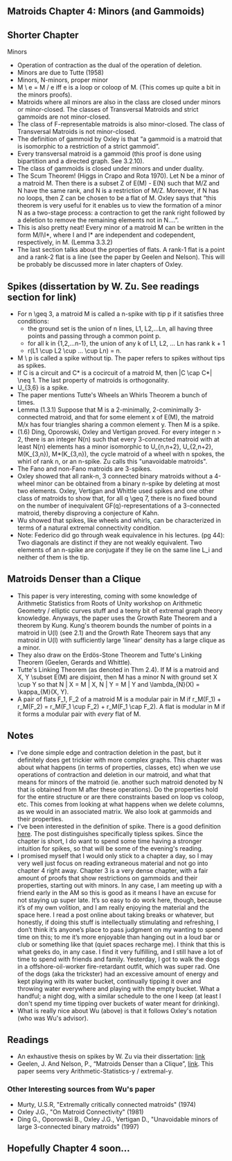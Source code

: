 ## Matroids Chapter 4: Minors (and Gammoids)

## Shorter Chapter
Minors
  - Operation of contraction as the dual of the operation of deletion.
  - Minors are due to Tutte (1958)
  - Minors, N-minors, proper minor
  - M \ e = M / e iff e is a loop or coloop of M. (This comes up quite a bit in the minors proofs).
  - Matroids where all minors are also in the class are closed under minors or minor-closed. The classes of Transversal Matroids and strict gammoids are not minor-closed.
  - The class of F-representable matroids is also minor-closed. The class of Transversal Matroids is not minor-closed.
  - The definition of gammoid by Oxley is that “a gammoid is a matroid that is isomorphic to a restriction of a strict gammoid”.
  - Every transversal matroid is a gammoid (this proof is done using bipartition and a directed graph. See 3.2.10). 
  - The class of gammoids is closed under minors and under duality.
  - The Scum Theorem! (Higgs in Crapo and Rota 1970). Let N be a minor of a matroid M. Then there is a subset Z of E(M) - E(N) such that M/Z and N have the same rank, and N is a restriction of M/Z. Moreover, if N has no loops, then Z can be chosen to be a flat of M. Oxley says that “this theorem is very useful for it enables us to view the formation of a minor N as a two-stage process: a contraction to get the rank right followed by a deletion to remove the remaining elements not in N….”.
  - This is also pretty neat! Every minor of a matroid M can be written in the form M/I\I*, where I and I* are independent and codependent, respectively, in M. (Lemma 3.3.2)
  - The last section talks about the properties of flats. A rank-1 flat is a point and a rank-2 flat is a line (see the paper by Geelen and Nelson). This will be probably be discussed more in later chapters of Oxley.

## Spikes (dissertation by W. Zu. See readings section for link)
- For n \geq 3, a matroid M is called a n-spike with tip p if it satisfies three conditions:
  - the ground set is the union of n lines, L1, L2,...Ln, all having three points and passing through a common point p.
  - for all k in {1,2,...n-1}, the union of any k of L1, L2, ... Ln has rank k + 1
  - r(L1 \cup L2 \cup ... \cup Ln) = n.
- M \ p is called a spike without tip. The paper refers to spikes without tips as spikes.
- If C is a circuit and C* is a cocircuit of a matroid M, then |C \cap C*| \neq 1. The last property of matroids is orthogonality.
- U_{3,6} is a spike.
- The paper mentions Tutte's Wheels an Whirls Theorem a bunch of times.
- Lemma (1.3.1) Suppose that M is a 2-minimally, 2-cominimally 3-connected matroid, and that for some element x of E(M), the matroid M/x has
four triangles sharing a common element y. Then M is a spike.
- (1.6) Ding, Oporowski, Oxley and Vertigan proved. For every integer n > 2, there is an integer N(n) such that every 3-connected matroid with at least N(n) elements has a minor isomorphic to U_{n,n+2}, U_{2,n+2}, M(K_{3,n}), M*(K_{3,n}), the cycle matroid of a wheel with n spokes, the whirl of rank n, or an n-spike. Zu calls this "unavoidable matroids".
- The Fano and non-Fano matroids are 3-spikes.
- Oxley showed that all rank-n, 3 connected binary matroids without a 4-wheel minor can be obtained from a binary n-spike by deleting at most two elements.
Oxley, Vertigan and Whittle used spikes and one other class of matroids to show that, for all q \geq 7, there is no fixed bound on the number of inequivalent GF(q)-representations of a 3-connected matroid, thereby disproving a conjecture of Kahn.
- Wu showed that spikes, like wheels and whirls, can be characterized in terms of a natural extremal connectivity condition.
- Note: Federico did go through weak equivalence in his lectures. (pg 44): Two diagonals are distinct if they are not weakly equivalent. Two elements of an n-spike are conjugate if they lie on the same line L_i and neither of them is the tip.

## Matroids Denser than a Clique
- This paper is very interesting, coming with some knowledge of Arithmetic Statistics from Roots of Unity workshop on Arithmetic Geometry / elliptic curves stuff and a teeny bit of extremal graph theory knowledge. Anyways, the paper uses the Growth Rate Theorem and a theorem by Kung. Kung's theorem bounds the number of points in a matroid in U(l) (see 2.1) and the Growth Rate Theorem says that any matroid in U(l) with sufficiently large 'linear' density has a large clique as a minor.
- They also draw on the Erdös-Stone Theorem and Tutte's Linking Theorem (Geelen, Gerards and Whittle).
- Tutte's Linking Theorem (as denoted in Thm 2.4). If M is a matroid and X, Y \subset E(M) are disjoint, then M has a minor N with ground set X \cup Y so that N | X = M | X, N | Y = M | Y and \lambda_{N}(X) = \kappa_{M}(X, Y).
- A pair of flats F_1, F_2 of a matroid M is a modular pair in M if r_M(F_1) + r_M(F_2) = r_M(F_1 \cup F_2) + r_M(F_1 \cap F_2). A flat is modular in M if it forms a modular pair with *every* flat of M.

## Notes
- I’ve done simple edge and contraction deletion in the past, but it definitely does get trickier with more complex graphs. This chapter was about what happens (in terms of properties, classes, etc) when we use operations of contraction and deletion in our matroid, and what that means for minors of the matroid (ie. another such matroid denoted by N that is obtained from M after these operations). Do the properties hold for the entire structure or are there constraints based on loop vs coloop, etc. This comes from looking at what happens when we delete columns, as we would in an associated matrix. We also look at gammoids and their properties.
- I’ve been interested in the definition of spike. There is a good definition [here](http://matroidunion.org/?p=2394). The post distinguishes specifically tipless spikes. Since the chapter is short, I do want to spend some time having a stronger intuition for spikes, so that will be some of the evening's reading.
- I promised myself that I would only stick to a chapter a day, so I may very well just focus on reading extraneous material and not go into chapter 4 right away. Chapter 3 is a very dense chapter, with a fair amount of proofs that show restrictions on gammoids and their properties, starting out with minors. In any case, I am meeting up with a friend early in the AM so this is good as it means I have an excuse for not staying up super late. It’s so easy to do work here, though, because it’s of my own volition, and I am really enjoying the material and the space here. I read a post online about taking breaks or whatever, but honestly, if doing this stuff is intellectually stimulating and refreshing, I don’t think it’s anyone’s place to pass judgment on my wanting to spend time on this; to me it’s more enjoyable than hanging out in a loud bar or club or something like that (quiet spaces recharge me). 
I think that this is what geeks do, in any case. I find it very fulfilling, and I still have a lot of time to spend with friends and family.
Yesterday, I got to walk the dogs in a offshore-oil-worker fire-retardant outfit, which was super rad. One of the dogs (aka the trickster) had an excessive amount
of energy and kept playing with its water bucket, continually tipping it over and throwing water everywhere and playing with the empty bucket. What a handful; a night dog, with a similar schedule to the one I keep (at least I don't spend my time tipping over buckets of water meant for drinking).
- What is really nice about Wu (above) is that it follows Oxley's notation (who was Wu's advisor).

## Readings
- An exhaustive thesis on spikes by W. Zu via their dissertation: [link](https://digitalcommons.lsu.edu/cgi/viewcontent.cgi?article=7770&context=gradschool_disstheses)
- Geelen, J. And Nelson, P., “Matroids Denser than a Clique”, [link](https://www.math.uwaterloo.ca/~apnelson/supergraphic.pdf). This paper seems very Arithmetic-Statistics-y / extremal-y.

### Other Interesting sources from Wu's paper
- Murty, U.S.R, "Extremally critically connected matroids" (1974)
- Oxley J.G., "On Matroid Connectivity" (1981)
- Ding G., Oporowski B., Oxley J.G., Vertigan D., "Unavoidable minors of large 3-connected binary matroids" (1997)

## Hopefully Chapter 4 soon...
